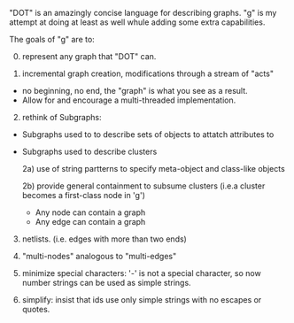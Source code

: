 "DOT" is an amazingly concise language for describing graphs.  "g" is my attempt at doing at least as
well whule adding some extra capabilities.

The goals of "g" are to:

0. represent any graph that "DOT" can.

1. incremental graph creation, modifications through a stream of "acts"
  - no beginning, no end,  the "graph" is what you see as a result.
  - Allow for and encourage a multi-threaded implementation.

2. rethink of Subgraphs:
  - Subgraphs used to to describe sets of objects to attatch attributes to
  - Subgraphs used to describe clusters
   
    2a) use of string partterns to specify meta-object and class-like objects

    2b) provide general containment to subsume clusters (i.e.a cluster becomes a first-class node in 'g')
      - Any node can contain a graph
      - Any edge can contain a graph

3. netlists.  (i.e. edges with more than two ends)

4. "multi-nodes" analogous to "multi-edges"

6. minimize special characters:  '-' is not a special character, so now number strings can be used 
   as simple strings.  

7. simplify:  insist that ids use only simple strings with no escapes or quotes.


